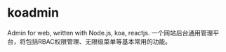 # koadmin
Admin for web, written with Node.js, koa, reactjs.  一个网站后台通用管理平台，将包括RBAC权限管理、无限级菜单等基本常用的功能。
